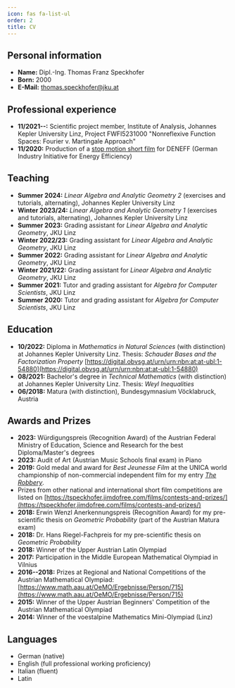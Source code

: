 ```yaml
---
icon: fas fa-list-ul
order: 2
title: CV
---
```


## Personal information

- **Name:** Dipl.-Ing. Thomas Franz Speckhofer
- **Born:** 2000
- **E-Mail:** [thomas.speckhofer@jku.at](mailto:thomas.speckhofer@jku.at)

## Professional experience

- **11/2021--:** Scientific project member, Institute of Analysis, Johannes Kepler University Linz, Project FWFI5231000 "Nonreflexive Function Spaces: Fourier v. Martingale Approach"
- **11/2020:** Production of a [stop motion short film](https://www.youtube.com/watch?v=Gn2x4Pj7m1s) for DENEFF (German Industry Initiative for Energy Efficiency)

## Teaching

- **Summer 2024:** _Linear Algebra and Analytic Geometry 2_ (exercises and tutorials, alternating), Johannes Kepler University Linz
- **Winter 2023/24:** *Linear Algebra and Analytic Geometry 1* (exercises and tutorials, alternating), Johannes Kepler University Linz
- **Summer 2023:** Grading assistant for _Linear Algebra and Analytic Geometry_, JKU Linz
- **Winter 2022/23:** Grading assistant for *Linear Algebra and Analytic Geometry*, JKU Linz
- **Summer 2022:** Grading assistant for _Linear Algebra and Analytic Geometry_, JKU Linz
- **Winter 2021/22:** Grading assistant for *Linear Algebra and Analytic Geometry*, JKU Linz
- **Summer 2021:** Tutor and grading assistant for _Algebra for Computer Scientists_, JKU Linz
- **Summer 2020:** Tutor and grading assistant for _Algebra for Computer Scientists_, JKU Linz

## Education

- **10/2022:** Diploma in _Mathematics in Natural Sciences_ (with distinction) at Johannes Kepler University Linz. Thesis: _Schauder Bases and the Factorization Property_ [https://digital.obvsg.at/urn/urn:nbn:at:at-ubl:1-54880](https://digital.obvsg.at/urn/urn:nbn:at:at-ubl:1-54880)
- **08/2021:** Bachelor's degree in _Technical Mathematics_ (with distinction) at Johannes Kepler University Linz. Thesis: _Weyl Inequalities_
- **06/2018:** Matura (with distinction), Bundesgymnasium Vöcklabruck, Austria

## Awards and Prizes

- **2023:** Würdigungspreis (Recognition Award) of the Austrian Federal Ministry of Education, Science and Research for the best Diploma/Master's degrees
- **2023:** Audit of Art (Austrian Music Schools final exam) in Piano
- **2019:** Gold medal and award for _Best Jeunesse Film_ at the UNICA world championship of non-commercial independent film for my entry [_The Robbery_](https://www.youtube.com/watch?v=ktUjUAsWYfs).
- Prizes from other national and international short film competitions are listed on [https://tspeckhofer.jimdofree.com/films/contests-and-prizes/](https://tspeckhofer.jimdofree.com/films/contests-and-prizes/)
- **2018:** Erwin Wenzl Anerkennungspreis (Recognition Award) for my pre-scientific thesis on _Geometric Probability_ (part of the Austrian Matura exam)
- **2018:** Dr. Hans Riegel-Fachpreis for my pre-scientific thesis on _Geometric Probability_
- **2018:** Winner of the Upper Austrian Latin Olympiad
- **2017:** Participation in the Middle European Mathematical Olympiad in Vilnius
- **2016--2018:** Prizes at Regional and National Competitions of the Austrian Mathematical Olympiad: [https://www.math.aau.at/OeMO/Ergebnisse/Person/715](https://www.math.aau.at/OeMO/Ergebnisse/Person/715)
- **2015:** Winner of the Upper Austrian Beginners' Competition of the Austrian Mathematical Olympiad
- **2014:** Winner of the voestalpine Mathematics Mini-Olympiad (Linz)

## Languages

- German (native)
- English (full professional working proficiency)
- Italian (fluent)
- Latin
